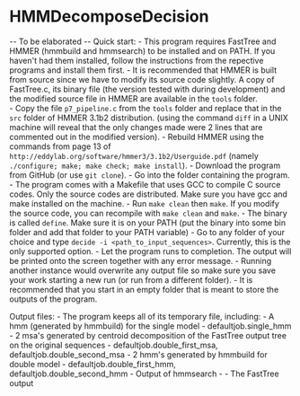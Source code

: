 # HMMDecomposeDecision
-- To be elaborated --
Quick start:
	- This program requires FastTree and HMMER (hmmbuild and hmmsearch) to be installed and on PATH. If you haven't had them installed, follow the instructions from the repective programs and install them first.
	- It is recommended that HMMER is built from source since we have to modify its source code slightly. A copy of FastTree.c, its binary file (the version tested with during development) and the modified source file in HMMER are available in the `tools` folder.  
	- Copy the file `p7_pipeline.c` from the `tools` folder and replace that in the `src` folder of HMMER 3.1b2 distribution. (using the command `diff` in a UNIX machine will reveal that the only changes made were 2 lines that are commented out in the modified version). 
	- Rebuild HMMER using the commands from page 13 of `http://eddylab.org/software/hmmer3/3.1b2/Userguide.pdf` (namely `./configure; make; make check; make install`). 
	- Download the program from GitHub (or use `git clone`). 
	- Go into the folder containing the program.
	- The program comes with a Makefile that uses GCC to compile C source codes. Only the source codes are distributed. Make sure you have gcc and make installed on the machine.
	- Run `make clean` then `make`. If you modify the source code, you can recompile with `make clean` and `make`.
	- The binary is called `define`. Make sure it is on your PATH (put the binary into some bin folder and add that folder to your PATH variable)
	- Go to any folder of your choice and type `decide -i <path_to_input_sequences>`. Currently, this is the only supported option.
	- Let the program runs to completion. The output will be printed onto the screen together with any error message.
	- Running another instance would overwrite any output file so make sure you save your work starting a new run (or run from a different folder).
	- It is recommended that you start in an empty folder that is meant to store the outputs of the program.

Output files:
	- The program keeps all of its temporary file, including:
		- A hmm (generated by hmmbuild) for the single model
			- defaultjob.single_hmm
		- 2 msa's generated by centroid decomposition of the FastTree output tree on the original sequences
			- defaultjob.double_first_msa, defaultjob.double_second_msa
		- 2 hmm's generated by hmmbuild for double model
			- defaultjob.double_first_hmm, defaultjob.double_second_hmm
		- Output of hmmsearch 
			- 
		- The FastTree output 